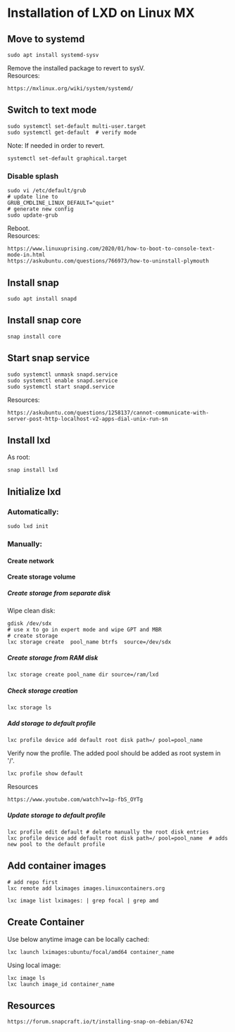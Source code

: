 # Installation of LXD on Linux MX
## Move to systemd
```
sudo apt install systemd-sysv
```
Remove the installed package to revert to sysV.<br/>
Resources:
```
https://mxlinux.org/wiki/system/systemd/
```

## Switch to text mode
```
sudo systemctl set-default multi-user.target
sudo systemctl get-default  # verify mode
```
Note: If needed in order to revert.
```
systemctl set-default graphical.target
```
### Disable splash
```
sudo vi /etc/default/grub
# update line to
GRUB_CMDLINE_LINUX_DEFAULT="quiet"
# generate new config
sudo update-grub
```
Reboot.<br/>
Resources:
```
https://www.linuxuprising.com/2020/01/how-to-boot-to-console-text-mode-in.html
https://askubuntu.com/questions/766973/how-to-uninstall-plymouth
```

## Install snap
```
sudo apt install snapd
```
## Install snap core
```
snap install core
```
## Start snap service
```
sudo systemctl unmask snapd.service
sudo systemctl enable snapd.service
sudo systemctl start snapd.service
```
Resources:
```
https://askubuntu.com/questions/1258137/cannot-communicate-with-server-post-http-localhost-v2-apps-dial-unix-run-sn
```
## Install lxd
As root:
```
snap install lxd
```
## Initialize lxd
### Automatically:
```
sudo lxd init 
```
### Manually:
#### Create network

#### Create storage volume
##### Create storage from separate disk
Wipe clean disk:
```
gdisk /dev/sdx
# use x to go in expert mode and wipe GPT and MBR
# create storage
lxc storage create  pool_name btrfs  source=/dev/sdx
```
##### Create storage from RAM disk
```sh
lxc storage create pool_name dir source=/ram/lxd
```
##### Check storage creation
```
lxc storage ls
```
##### Add storage to default profile
```
lxc profile device add default root disk path=/ pool=pool_name
```
Verify now the profile. The added pool should be added as root system in '/'.
```
lxc profile show default 
```
Resources
```
https://www.youtube.com/watch?v=1p-fbS_OYTg
```

##### Update storage to default profile
```
lxc profile edit default # delete manually the root disk entries
lxc profile device add default root disk path=/ pool=pool_name  # adds new pool to the default profile
```

## Add container images
```
# add repo first
lxc remote add lximages images.linuxcontainers.org

lxc image list lximages: | grep focal | grep amd
 ```
## Create Container
Use below anytime image can be locally cached:
```
lxc launch lximages:ubuntu/focal/amd64 container_name
```
Using local image:
```
lxc image ls
lxc launch image_id container_name
```
## Resources
```
https://forum.snapcraft.io/t/installing-snap-on-debian/6742
```
